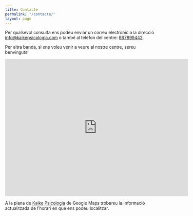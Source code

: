 ```yaml
---
title: Contacte
permalink: "/contacte/"
layout: page
---
```


Per qualsevol consulta ens podeu enviar un correu electrònic a la direcció <a href="mailto:info@kaikepsicologia.com">info@kaikepsicologia.com</a> o també al telèfon del centre: <a href="tel:667899442">667899442</a>.


Per altra banda, si ens voleu venir a veure al nostre centre, sereu benvinguts!
<div class="row">
  <iframe src="https://www.google.com/maps/embed?pb=!1m18!1m12!1m3!1d1492.9631076604185!2d2.1078867699818145!3d41.5491948008869!2m3!1f0!2f0!3f0!3m2!1i1024!2i768!4f13.1!3m3!1m2!1s0x12a495309f8f646b%3A0x15d080ba42f37169!2sKaike+Psicologia!5e0!3m2!1ses!2ses!4v1558944443960!5m2!1ses!2ses" width="600" height="450" frameborder="0" style="border:0" allowfullscreen></iframe>
</div>

A la plana de <a href="https://goo.gl/maps/bkxB7uPy4warFyWn6">Kaike Psicologia</a> de Google Maps trobareu la informació actualitzada de l'horari en que ens podeu localitzar.
